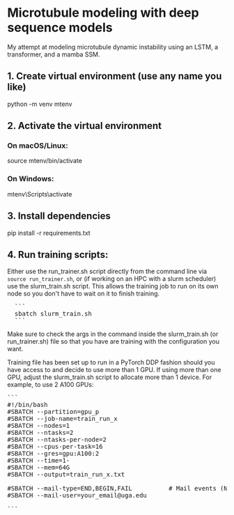 # Microtubule modeling with deep sequence models
My attempt at modeling microtubule dynamic instability using an LSTM, a transformer, and a mamba SSM.



## 1. Create virtual environment (use any name you like)
python -m venv mtenv

## 2. Activate the virtual environment
### On macOS/Linux:
source mtenv/bin/activate

### On Windows:
mtenv\Scripts\activate

## 3. Install dependencies
pip install -r requirements.txt

## 4. Run training scripts:
Either use the run_trainer.sh script directly from the command line via `source run_trainer.sh`, or (if working on an HPC with a slurm scheduler) use the slurm_train.sh script.
This allows the training job to run on its own node so you don't have to wait on it to finish training.

<pre>
  ```
  sbatch slurm_train.sh
  ```
</pre>

Make sure to check the args in the command inside the slurm_train.sh (or run_trainer.sh) file so that you have are training with the configuration you want.

Training file has been set up to run in a PyTorch DDP fashion should you have access to and decide to use more than 1 GPU.
If using more than one GPU, adjust the slurm_train.sh script to allocate more than 1 device. For example, to use 2 A100 GPUs:

<pre>
```
#!/bin/bash
#SBATCH --partition=gpu_p
#SBATCH --job-name=train_run_x
#SBATCH --nodes=1
#SBATCH --ntasks=2
#SBATCH --ntasks-per-node=2
#SBATCH --cpus-per-task=16
#SBATCH --gres=gpu:A100:2
#SBATCH --time=1-
#SBATCH --mem=64G
#SBATCH --output=train_run_x.txt

#SBATCH --mail-type=END,BEGIN,FAIL          # Mail events (NONE, BEGIN, END, FAIL, ALL)
#SBATCH --mail-user=your_email@uga.edu

```
</pre>




